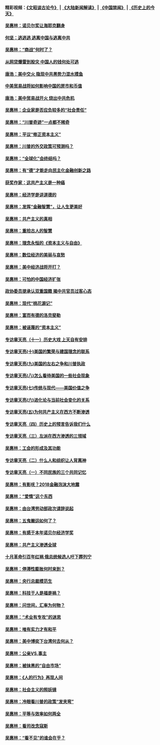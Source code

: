 #### 精彩视频：[《文昭谈古论今》](https://github.com/gfw-breaker/wenzhao/blob/master/README.md?t=01141530) | [《大陆新闻解读》](https://github.com/gfw-breaker/ntdtv-comedy/blob/master/README.md?t=01141530) | [《中国禁闻》](https://github.com/gfw-breaker/ntdtv-news/blob/master/README.md?t=01141530) | [《历史上的今天》](https://github.com/gfw-breaker/today-in-history/blob/master/README.md?t=01141530) 

#### [吴惠林：诺贝尔奖让海耶克翻身](../pages/nsc423/n10890049.md?t=01141530) 

#### [何坚：逃逃逃 逃离中国与逃离中共](../pages/nsc423/n10592891.md?t=01141530) 

#### [吴惠林：“商战”何时了？](../pages/nsc423/n10573558.md?t=01141530) 

#### [从网贷爆雷到股灾 中国人的钱何处可逃](../pages/nsc423/n10572800.md?t=01141530) 

#### [唐浩：美中交火 隐现中共黑势力混水摸鱼](../pages/nsc423/n10544040.md?t=01141530) 

#### [中美贸易战将如何影响中国的房市和币值](../pages/nsc423/n10543697.md?t=01141530) 

#### [唐浩：美中贸易战开火 烧出中共危机](../pages/nsc423/n10540126.md?t=01141530) 

#### [吴惠林：企业家是否应负较多的“社会责任”](../pages/nsc423/n10535022.md?t=01141530) 

#### [吴惠林：“川普奇迹”一点都不稀奇](../pages/nsc423/n10512808.md?t=01141530) 

#### [吴惠林：平议“修正资本主义”](../pages/nsc423/n10495724.md?t=01141530) 

#### [吴惠林：川普的外交政策可预测吗？](../pages/nsc423/n10462387.md?t=01141530) 

#### [吴惠林：“全球化”会终结吗？](../pages/nsc423/n10452838.md?t=01141530) 

#### [吴惠林：有“德”才能走向民主化金融创新之路](../pages/nsc423/n10432292.md?t=01141530) 

#### [获奖作家：这共产主义是一种癌](../pages/nsc423/n10431541.md?t=01141530) 

#### [吴惠林：经济学是讲道德的](../pages/nsc423/n10398014.md?t=01141530) 

#### [吴惠林：发挥“金融智慧”，让人生更美好](../pages/nsc423/n10375019.md?t=01141530) 

#### [吴惠林：共产主义的真相](../pages/nsc423/n10351394.md?t=01141530) 

#### [吴惠林：重拾古人的智慧](../pages/nsc423/n10337691.md?t=01141530) 

#### [吴惠林：理念永恒的《资本主义与自由》](../pages/nsc423/n10316274.md?t=01141530) 

#### [吴惠林：数位经济的美丽与哀愁](../pages/nsc423/n10292946.md?t=01141530) 

#### [吴惠林：美中经济战将开打？](../pages/nsc423/n10258825.md?t=01141530) 

#### [吴惠林：可怕的中国经济扩张](../pages/nsc423/n10219147.md?t=01141530) 

#### [政协委员提承认双重国籍 揭中共官员过客心态](../pages/nsc423/n10208809.md?t=01141530) 

#### [吴惠林：现代“桃花源记”](../pages/nsc423/n10185234.md?t=01141530) 

#### [吴惠林：富而有德的洛克斐勒](../pages/nsc423/n10142264.md?t=01141530) 

#### [吴惠林：被诬蔑的“资本主义”](../pages/nsc423/n10124816.md?t=01141530) 

#### [专访章天亮（十一）历史大戏 上天自有安排](../pages/nsc423/n10094905.md?t=01141530) 

#### [专访章天亮(十)美国的繁荣与建国理念的联系](../pages/nsc423/n10094899.md?t=01141530) 

#### [专访章天亮(九)美国的左右之争和川普执政](../pages/nsc423/n10094889.md?t=01141530) 

#### [专访章天亮(八)怎么看待美国的一些社会现象](../pages/nsc423/n10094857.md?t=01141530) 

#### [专访章天亮(七)传统与现代——美国价值之争](../pages/nsc423/n10093140.md?t=01141530) 

#### [专访章天亮(六)进化论与当前社会变化的关系](../pages/nsc423/n10092036.md?t=01141530) 

#### [专访章天亮(五)为何共产主义在西方不断渗透](../pages/nsc423/n10083620.md?t=01141530) 

#### [专访章天亮（四）历史上的预言告诉我们什么](../pages/nsc423/n10083606.md?t=01141530) 

#### [专访章天亮（三）左派在西方渗透的三领域](../pages/nsc423/n10081115.md?t=01141530) 

#### [吴惠林：工会的形成及其功能](../pages/nsc423/n10080633.md?t=01141530) 

#### [专访章天亮（二）什么人和组织让人背离神](../pages/nsc423/n10076637.md?t=01141530) 

#### [专访章天亮（一）不同民族的三个共同记忆](../pages/nsc423/n10074188.md?t=01141530) 

#### [吴惠林：有影呒？2018金融泡沫大地震](../pages/nsc423/n10040534.md?t=01141530) 

#### [吴惠林：“爱情”这个东西](../pages/nsc423/n10019423.md?t=01141530) 

#### [吴惠林：由台湾劳动部政次请辞说起](../pages/nsc423/n9979679.md?t=01141530) 

#### [吴惠林：五鬼搬运如何了？](../pages/nsc423/n9925338.md?t=01141530) 

#### [吴惠林：有感于本年诺贝尔经济学奖](../pages/nsc423/n9871883.md?t=01141530) 

#### [吴惠林：共产主义渗透全球](../pages/nsc423/n9812748.md?t=01141530) 

#### [十月革命引百年红祸 俄总统候选人吁下葬列宁](../pages/nsc423/n9810182.md?t=01141530) 

#### [吴惠林：停滞性膨胀何时来到？](../pages/nsc423/n9764136.md?t=01141530) 

#### [吴惠林：央行总裁模范生](../pages/nsc423/n9728134.md?t=01141530) 

#### [吴惠林：科技于人是福是祸？](../pages/nsc423/n9672982.md?t=01141530) 

#### [吴惠林：问世间，汇率为何物？](../pages/nsc423/n9621788.md?t=01141530) 

#### [吴惠林：“术业有专攻”的迷思](../pages/nsc423/n9580363.md?t=01141530) 

#### [吴惠林：唯有实力才有和平](../pages/nsc423/n9529599.md?t=01141530) 

#### [吴惠林：美中博奕下台湾何去何从？](../pages/nsc423/n9483598.md?t=01141530) 

#### [吴惠林：公亲VS.事主](../pages/nsc423/n9425637.md?t=01141530) 

#### [吴惠林：被抹黑的“自由市场”](../pages/nsc423/n9351545.md?t=01141530) 

#### [吴惠林：《人的行为》再现人间](../pages/nsc423/n9296339.md?t=01141530) 

#### [吴惠林：社会主义的照妖镜](../pages/nsc423/n9243460.md?t=01141530) 

#### [吴惠林：冷眼看川普的政策“发夹弯”](../pages/nsc423/n9120684.md?t=01141530) 

#### [吴惠林：平等与效率如何两全](../pages/nsc423/n9075430.md?t=01141530) 

#### [吴惠林：看司改念寇斯](../pages/nsc423/n9024915.md?t=01141530) 

#### [吴惠林：“看不见”的谁会在乎？](../pages/nsc423/n8977488.md?t=01141530) 

